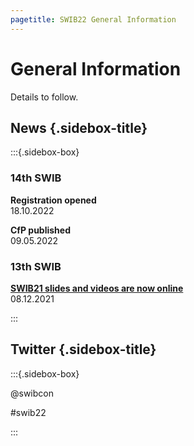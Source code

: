 ```yaml
---
pagetitle: SWIB22 General Information
---
```


<div id="main">

# General Information

Details to follow.

</div>

<div id="sidebar">

## News {.sidebox-title}

:::{.sidebox-box}

### 14th SWIB

**Registration opened**\
18.10.2022

**CfP published**\
09.05.2022

### 13th SWIB

**[SWIB21 slides and videos are now online](../swib21/programme.html)**\
08.12.2021



:::


## Twitter {.sidebox-title}

:::{.sidebox-box}

@swibcon

#swib22

:::

</div>




